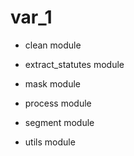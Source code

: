 # var_1


* clean module


* extract_statutes module


* mask module


* process module


* segment module


* utils module

